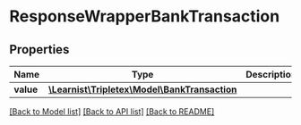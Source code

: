 # ResponseWrapperBankTransaction

## Properties
Name | Type | Description | Notes
------------ | ------------- | ------------- | -------------
**value** | [**\Learnist\Tripletex\Model\BankTransaction**](BankTransaction.md) |  | [optional] 

[[Back to Model list]](../../README.md#documentation-for-models) [[Back to API list]](../../README.md#documentation-for-api-endpoints) [[Back to README]](../../README.md)

